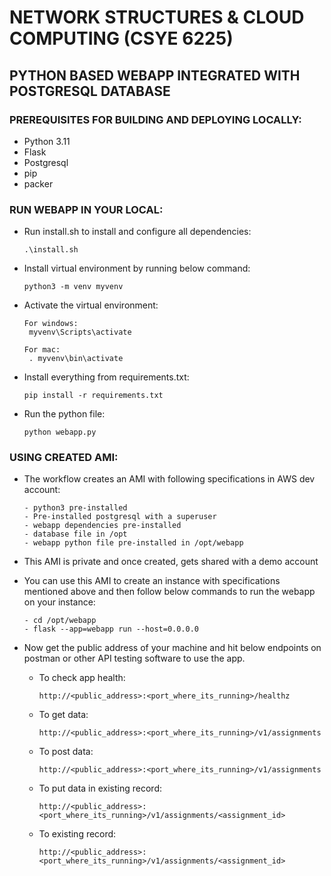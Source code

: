 # NETWORK STRUCTURES &amp; CLOUD COMPUTING (CSYE 6225)

## PYTHON BASED WEBAPP INTEGRATED WITH POSTGRESQL DATABASE

### PREREQUISITES FOR BUILDING AND DEPLOYING LOCALLY:
- Python 3.11
- Flask
- Postgresql
- pip
- packer

### RUN WEBAPP IN YOUR LOCAL:
- Run install.sh to install and configure all dependencies:
    
      .\install.sh

- Install virtual environment by running below command:
    
    
      python3 -m venv myvenv

- Activate the virtual environment:


      For windows:
       myvenv\Scripts\activate

      For mac:
       . myvenv\bin\activate

- Install everything from requirements.txt:
      
      pip install -r requirements.txt

- Run the python file:
      
      python webapp.py

### USING CREATED AMI:
- The workflow creates an AMI with following specifications in AWS dev account:
        
      - python3 pre-installed
      - Pre-installed postgresql with a superuser
      - webapp dependencies pre-installed
      - database file in /opt
      - webapp python file pre-installed in /opt/webapp
- This AMI is private and once created, gets shared with a demo account
- You can use this AMI to create an instance with specifications mentioned above and then follow below commands to run the webapp on your instance:
    
      
      - cd /opt/webapp
      - flask --app=webapp run --host=0.0.0.0
- Now get the public address of your machine and hit below endpoints on postman or other API testing software to use the app.


   - To check app health:
   
         
         http://<public_address>:<port_where_its_running>/healthz

    - To get data:
    
    
          
          http://<public_address>:<port_where_its_running>/v1/assignments

    - To post data:



          http://<public_address>:<port_where_its_running>/v1/assignments
    
    - To put data in existing record:



          http://<public_address>:<port_where_its_running>/v1/assignments/<assignment_id>

    - To existing record:


          http://<public_address>:<port_where_its_running>/v1/assignments/<assignment_id>



